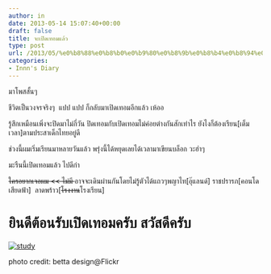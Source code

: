 ```yaml
---
author: in
date: 2013-05-14 15:07:40+00:00
draft: false
title: จะเปิดเทอมแล้ว
type: post
url: /2013/05/%e0%b8%88%e0%b8%b0%e0%b9%80%e0%b8%9b%e0%b8%b4%e0%b8%94%e0%b9%80%e0%b8%97%e0%b8%ad%e0%b8%a1%e0%b9%81%e0%b8%a5%e0%b9%89%e0%b8%a7/
categories:
- Innn's Diary
---
```


มาโพสสั้นๆ

ชีวิตเป็นวงจรจริงๆ  แปป แปป ก็กลับมาเปิดเทอมอีกแล้ว เห้ออ

รู้สึกเหมือนเพิ่งจะปิดมาไม่กี่วัน ปิดเทอมกับเปิดเทอมไม่ค่อยต่างกันสักเท่าไร ยังไงก็ต้องเรียน[เต็มเวลา]ตามประสาเด็กไทยอยู่ดี

ช่วงนี้ผมเริ่มเรียนมาหลายวันแล้ว พรุ่งนี้ได้หยุดเลยได้เวลามาเขียนบล็อก วะฮ่าๆ

มะรืนนี้เปิดเทอมแล้ว ไปดีก่า

<del>ใครอยากเจอผม << ไม่มี </del>อาจจะเดินผ่านกันโดยไม่รู้ตัวได้แถวๆพญาไท[อุ๊แลนด์] ราชปรารภ[คอนโดเสียดฟ้า]  ลาดพร้าว[<del>โรงงาน</del>โรงเรียน]




# ยินดีต้อนรับเปิดเทอมครับ สวัสดีครับ


[![study](https://www.innnblog.com/wp-content/uploads/2013/05/2200198472_7ac895f9b2.jpg)
](https://www.innnblog.com/wp-content/uploads/2013/05/2200198472_7ac895f9b2.jpg)



photo credit: betta design@Flickr
